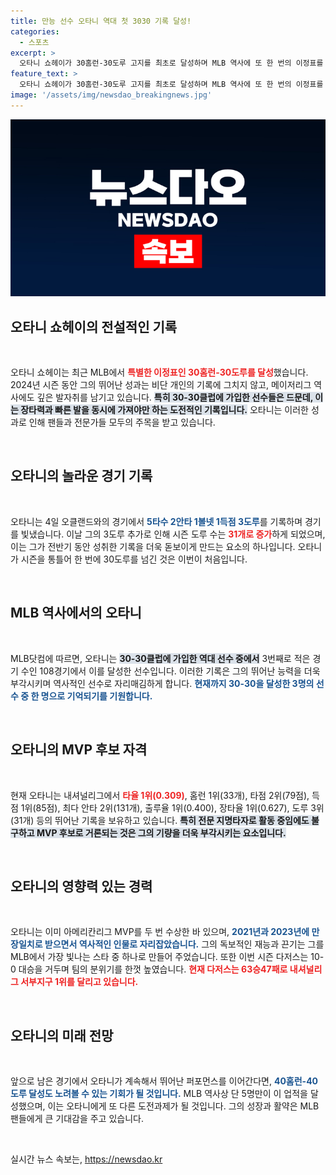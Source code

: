 ```yaml
---
title: 만능 선수 오타니 역대 첫 3030 기록 달성!
categories:
  - 스포츠
excerpt: >
  오타니 쇼헤이가 30홈런-30도루 고지를 최초로 달성하며 MLB 역사에 또 한 번의 이정표를 세웠습니다. 108경기 만에 이룬 이 기록이 남긴 여운은 그가 MVP 후보에 오르는 원동력이 됩니다. 클릭하시고 오타니의 대기록을 확인하세요!
feature_text: >
  오타니 쇼헤이가 30홈런-30도루 고지를 최초로 달성하며 MLB 역사에 또 한 번의 이정표를 세웠습니다. 108경기 만에 이룬 이 기록이 남긴 여운은 그가 MVP 후보에 오르는 원동력이 됩니다. 클릭하시고 오타니의 대기록을 확인하세요!
image: '/assets/img/newsdao_breakingnews.jpg'
---
```


<p><img src="/assets/img/newsdao_breakingnews.jpg" alt="flaretime 속보" /></p>

<h2 data-ke-size="size26">오타니 쇼헤이의 전설적인 기록</h2>

<p data-ke-size="size16">&nbsp;</p>

<p>오타니 쇼헤이는 최근 MLB에서 <b><span style="color: #ee2323;">특별한 이정표인 30홈런-30도루를 달성</span></b>했습니다. 2024년 시즌 동안 그의 뛰어난 성과는 비단 개인의 기록에 그치지 않고, 메이저리그 역사에도 깊은 발자취를 남기고 있습니다. <b><span style="background-color: #21538527;">특히 30-30클럽에 가입한 선수들은 드문데, 이는 장타력과 빠른 발을 동시에 가져야만 하는 도전적인 기록입니다.</span></b> 오타니는 이러한 성과로 인해 팬들과 전문가들 모두의 주목을 받고 있습니다.</p>

<p data-ke-size="size16">&nbsp;</p>

<h2 data-ke-size="size26">오타니의 놀라운 경기 기록</h2>

<p data-ke-size="size16">&nbsp;</p>

<p>오타니는 4일 오클랜드와의 경기에서 <b><span style="color: #1a5490;">5타수 2안타 1볼넷 1득점 3도루</span></b>를 기록하며 경기를 빛냈습니다. 이날 그의 3도루 추가로 인해 시즌 도루 수는 <b><span style="color: #ee2323;">31개로 증가</span></b>하게 되었으며, 이는 그가 전반기 동안 성취한 기록을 더욱 돋보이게 만드는 요소의 하나입니다. 오타니가 시즌을 통틀어 한 번에 30도루를 넘긴 것은 이번이 처음입니다. </p>

<p data-ke-size="size16">&nbsp;</p>

<h2 data-ke-size="size26">MLB 역사에서의 오타니</h2>

<p data-ke-size="size16">&nbsp;</p>

<p>MLB닷컴에 따르면, 오타니는 <b><span style="background-color: #21538527;">30-30클럽에 가입한 역대 선수 중에서</span></b> 3번째로 적은 경기 수인 108경기에서 이를 달성한 선수입니다. 이러한 기록은 그의 뛰어난 능력을 더욱 부각시키며 역사적인 선수로 자리매김하게 합니다. <b><span style="color: #1a5490;">현재까지 30-30을 달성한 3명의 선수 중 한 명으로 기억되기를 기원합니다.</span></b></p>

<p data-ke-size="size16">&nbsp;</p>

<h2 data-ke-size="size26">오타니의 MVP 후보 자격</h2>

<p data-ke-size="size16">&nbsp;</p>

<p>현재 오타니는 내셔널리그에서 <b><span style="color: #ee2323;">타율 1위(0.309)</span></b>, 홈런 1위(33개), 타점 2위(79점), 득점 1위(85점), 최다 안타 2위(131개), 출루율 1위(0.400), 장타율 1위(0.627), 도루 3위(31개) 등의 뛰어난 기록을 보유하고 있습니다. <b><span style="background-color: #21538527;">특히 전문 지명타자로 활동 중임에도 불구하고 MVP 후보로 거론되는 것은 그의 기량을 더욱 부각시키는 요소입니다.</span></b></p>

<p data-ke-size="size16">&nbsp;</p>

<h2 data-ke-size="size26">오타니의 영향력 있는 경력</h2>

<p data-ke-size="size16">&nbsp;</p>

<p>오타니는 이미 아메리칸리그 MVP를 두 번 수상한 바 있으며, <b><span style="color: #1a5490;">2021년과 2023년에 만장일치로 받으면서 역사적인 인물로 자리잡았습니다.</span></b> 그의 독보적인 재능과 끈기는 그를 MLB에서 가장 빛나는 스타 중 하나로 만들어 주었습니다. 또한 이번 시즌 다저스는 10-0 대승을 거두며 팀의 분위기를 한껏 높였습니다. <b><span style="color: #ee2323;">현재 다저스는 63승47패로 내셔널리그 서부지구 1위를 달리고 있습니다.</span></b></p>

<p data-ke-size="size16">&nbsp;</p>

<h2 data-ke-size="size26">오타니의 미래 전망</h2>

<p data-ke-size="size16">&nbsp;</p>

<p>앞으로 남은 경기에서 오타니가 계속해서 뛰어난 퍼포먼스를 이어간다면, <b><span style="color: #1a5490;">40홈런-40도루 달성도 노려볼 수 있는 기회가 될 것입니다.</span></b> MLB 역사상 단 5명만이 이 업적을 달성했으며, 이는 오타니에게 또 다른 도전과제가 될 것입니다. 그의 성장과 활약은 MLB 팬들에게 큰 기대감을 주고 있습니다.</p>

<p data-ke-size="size16">&nbsp;</p>
실시간 뉴스 속보는, <a href="https://newsdao.kr" rel="dofollow">https://newsdao.kr</a>


